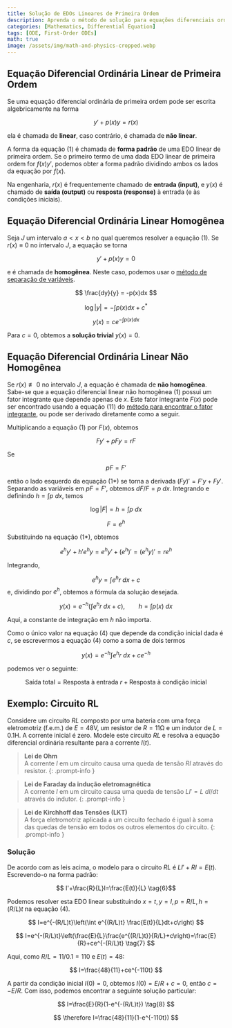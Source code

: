 ```yaml
---
title: Solução de EDOs Lineares de Primeira Ordem
description: Aprenda o método de solução para equações diferenciais ordinárias (EDOs) lineares de primeira ordem, incluindo casos homogêneos e não homogêneos.
categories: [Mathematics, Differential Equation]
tags: [ODE, First-Order ODEs]
math: true
image: /assets/img/math-and-physics-cropped.webp
---
```

## Equação Diferencial Ordinária Linear de Primeira Ordem
Se uma equação diferencial ordinária de primeira ordem pode ser escrita algebricamente na forma

$$ y'+p(x)y=r(x) \tag{1} $$

ela é chamada de **linear**, caso contrário, é chamada de **não linear**.

A forma da equação (1) é chamada de **forma padrão** de uma EDO linear de primeira ordem. Se o primeiro termo de uma dada EDO linear de primeira ordem for $f(x)y'$, podemos obter a forma padrão dividindo ambos os lados da equação por $f(x)$.

Na engenharia, $r(x)$ é frequentemente chamado de **entrada (input)**, e $y(x)$ é chamado de **saída (output)** ou **resposta (response)** à entrada (e às condições iniciais).

## Equação Diferencial Ordinária Linear Homogênea
Seja $J$ um intervalo $a<x<b$ no qual queremos resolver a equação (1). Se $r(x)\equiv 0$ no intervalo $J$, a equação se torna

$$ y'+p(x)y=0 \tag{2}$$

e é chamada de **homogênea**. Neste caso, podemos usar o [método de separação de variáveis](/posts/Separation-of-Variables/).

$$ \frac{dy}{y} = -p(x)dx $$

$$ \log |y| = -\int p(x)dx + c^* $$

$$ y(x) = ce^{-\int p(x)dx} \tag{3}$$

Para $c=0$, obtemos a **solução trivial** $y(x)=0$.

## Equação Diferencial Ordinária Linear Não Homogênea
Se $r(x)\not\equiv 0$ no intervalo $J$, a equação é chamada de **não homogênea**. Sabe-se que a equação diferencial linear não homogênea (1) possui um fator integrante que depende apenas de $x$. Este fator integrante $F(x)$ pode ser encontrado usando a equação (11) do [método para encontrar o fator integrante](/posts/Exact-Differential-Equation-and-Integrating-Factor/#método-para-encontrar-o-fator-integrante), ou pode ser derivado diretamente como a seguir.

Multiplicando a equação (1) por $F(x)$, obtemos

$$ Fy'+pFy=rF \tag{1*} $$

Se

$$ pF=F' $$

então o lado esquerdo da equação (1*) se torna a derivada $(Fy)'=F'y+Fy'$. Separando as variáveis em $pF=F'$, obtemos $dF/F=p\ dx$. Integrando e definindo $h=\int p\ dx$, temos

$$ \log |F|=h=\int p\ dx $$

$$ F = e^h $$

Substituindo na equação (1*), obtemos

$$ e^hy'+h'e^hy=e^hy'+(e^h)'=(e^hy)'=re^h $$

Integrando,

$$ e^hy=\int e^hr\ dx + c $$
e, dividindo por $e^h$, obtemos a fórmula da solução desejada.

$$ y(x)=e^{-h}\left(\int e^hr\ dx + c\right),\qquad h=\int p(x)\ dx \tag{4} $$

Aqui, a constante de integração em $h$ não importa.

Como o único valor na equação (4) que depende da condição inicial dada é $c$, se escrevermos a equação (4) como a soma de dois termos

$$ y(x)=e^{-h}\int e^hr\ dx + ce^{-h} \tag{4*} $$

podemos ver o seguinte:

$$ \text{Saída total}=\text{Resposta à entrada }r+\text{Resposta à condição inicial} \tag{5} $$

## Exemplo: Circuito RL
Considere um circuito $RL$ composto por uma bateria com uma força eletromotriz (f.e.m.) de $E=48\textrm{V}$, um resistor de $R=11\mathrm{\Omega}$ e um indutor de $L=0.1\text{H}$. A corrente inicial é zero. Modele este circuito $RL$ e resolva a equação diferencial ordinária resultante para a corrente $I(t)$.
> **Lei de Ohm**  
> A corrente $I$ em um circuito causa uma queda de tensão $RI$ através do resistor.
{: .prompt-info }

> **Lei de Faraday da indução eletromagnética**  
> A corrente $I$ em um circuito causa uma queda de tensão $LI'=L\ dI/dt$ através do indutor.
{: .prompt-info }

> **Lei de Kirchhoff das Tensões (LKT)**  
> A força eletromotriz aplicada a um circuito fechado é igual à soma das quedas de tensão em todos os outros elementos do circuito.
{: .prompt-info }

### Solução
De acordo com as leis acima, o modelo para o circuito $RL$ é $LI'+RI=E(t)$. Escrevendo-o na forma padrão:

$$ I'+\frac{R}{L}I=\frac{E(t)}{L} \tag{6}$$

Podemos resolver esta EDO linear substituindo $x=t, y=I, p=R/L, h=(R/L)t$ na equação (4).

$$ I=e^{-(R/L)t}\left(\int e^{(R/L)t} \frac{E(t)}{L}dt+c\right) $$

$$ I=e^{-(R/L)t}\left(\frac{E}{L}\frac{e^{(R/L)t}}{R/L}+c\right)=\frac{E}{R}+ce^{-(R/L)t} \tag{7} $$

Aqui, como $R/L=11/0.1=110$ e $E(t)=48$:

$$ I=\frac{48}{11}+ce^{-110t} $$

A partir da condição inicial $I(0)=0$, obtemos $I(0)=E/R+c=0$, então $c=-E/R$. Com isso, podemos encontrar a seguinte solução particular:

$$ I=\frac{E}{R}(1-e^{-(R/L)t}) \tag{8} $$

$$ \therefore I=\frac{48}{11}(1-e^{-110t}) $$
